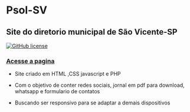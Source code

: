 # Psol-SV
## Site do diretorio municipal de São Vicente-SP 
[![GitHub license](https://img.shields.io/github/license/lucasdias87/Psol-SV?style=for-the-badge)](https://github.com/lucasdias87/Psol-SV/blob/main/LICENSE)
### [Acesse a pagina](https://psol-sv.netlify.app)

- Site criado em HTML ,CSS  javascript e PHP
- Com o objetivo de conter redes sociais, jornal em pdf para download, whatsapp e formulario de  contatos 

- Buscando ser responsivo para se adaptar a demais dispositivos
<br>



